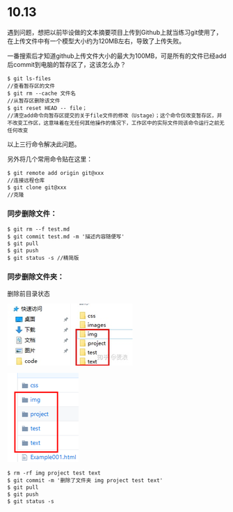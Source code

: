 # 10.13

遇到问题，想把以前毕设做的文本摘要项目上传到Github上就当练习git使用了，在上传文件中有一个模型大小约为120MB左右，导致了上传失败。

一番搜索后才知道github上传文件大小的最大为100MB，可是所有的文件已经add后commit到电脑的暂存区了，这该怎么办？

```shell
$ git ls-files
//查看暂存区的文件
$ git rm --cache 文件名
//从暂存区删除该文件
$ git reset HEAD -- file；
//清空add命令向暂存区提交的关于file文件的修改（Ustage）；这个命令仅改变暂存区，并不改变工作区，这意味着在无任何其他操作的情况下，工作区中的实际文件同该命令运行之前无任何改变
```

以上三行命令解决此问题。

另外将几个常用命令贴在这里：

```shell
$ git remote add origin git@xxx
//连接远程仓库
$ git clone git@xxx
//克隆
```

### 同步删除文件：

```shell
$ git rm --f test.md
$ git commit test.md -m '描述内容随便写'
$ git pull
$ git push
$ git status -s //精简版
```

### 同步删除文件夹：

删除前目录状态

![1](https://raw.githubusercontent.com/nEvErMoReaken/Learningnote/master/img/1.jpg)



![2](https://raw.githubusercontent.com/nEvErMoReaken/Learningnote/master/img/2.png)



```shell
$ rm -rf img project test text 
$ git commit -m '删除了文件夹 img project test text'
$ git pull
$ git push
$ git status -s
```

